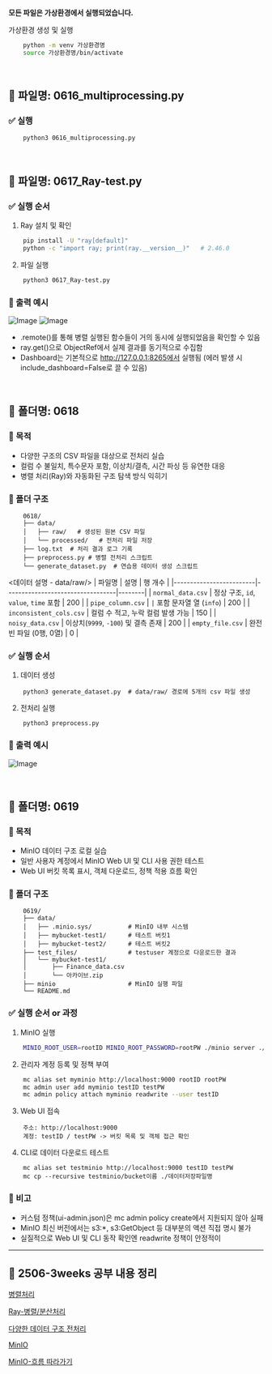 **모든 파일은 가상환경에서 실행되었습니다.**

가상환경 생성 및 실행
```bash
    python -m venv 가상환경명
    source 가상환경명/bin/activate  
```
<br>

## 📄 파일명: 0616_multiprocessing.py

### ✅ 실행
```bash
    python3 0616_multiprocessing.py
```
<br>

## 📄 파일명: 0617_Ray-test.py

### ✅ 실행 순서
1. Ray 설치 및 확인
```bash
    pip install -U "ray[default]"
    python -c "import ray; print(ray.__version__)"   # 2.46.0
```

2. 파일 실행
```bash
    python3 0617_Ray-test.py    
```

### 🔗 출력 예시

![Image](https://github.com/user-attachments/assets/8a471566-f550-46fa-ad71-9637d55cbde3)
![Image](https://github.com/user-attachments/assets/b94f7021-a0cb-4405-bcbc-4aa8d11978ee)

- .remote()를 통해 병렬 실행된 함수들이 거의 동시에 실행되었음을 확인할 수 있음
- ray.get()으로 ObjectRef에서 실제 결과를 동기적으로 수집함
- Dashboard는 기본적으로 http://127.0.0.1:8265에서 실행됨 (에러 발생 시 include_dashboard=False로 끌 수 있음)

<br>

## 📄 폴더명: 0618

### 📌 목적
- 다양한 구조의 CSV 파일을 대상으로 전처리 실습
- 컬럼 수 불일치, 특수문자 포함, 이상치/결측, 시간 파싱 등 유연한 대응
- 병렬 처리(Ray)와 자동화된 구조 탐색 방식 익히기

### 📂 폴더 구조
```
    0618/   
    ├── data/
    │   ├── raw/   # 생성된 원본 CSV 파일
    │   └── processed/   # 전처리 파일 저장 
    ├── log.txt  # 처리 결과 로그 기록
    ├── preprocess.py # 병렬 전처리 스크립트
    └── generate_dataset.py  # 연습용 데이터 생성 스크립트

```

<데이터 설명 - data/raw/>
| 파일명                  | 설명                             | 행 개수 |
|-------------------------|----------------------------------|--------|
| `normal_data.csv`       | 정상 구조, `id`, `value`, `time` 포함 | 200 |
| `pipe_column.csv`       | `|` 포함 문자열 열 (`info`)       | 200 |
| `inconsistent_cols.csv` | 컬럼 수 적고, 누락 컬럼 발생 가능 | 150 |
| `noisy_data.csv`        | 이상치(`9999`, `-100`) 및 결측 존재 | 200 |
| `empty_file.csv`        | 완전 빈 파일 (0행, 0열)          | 0   |


### ✅ 실행 순서
1. 데이터 생성
```
    python3 generate_dataset.py  # data/raw/ 경로에 5개의 csv 파일 생성
```

2. 전처리 실행
```
    python3 preprocess.py
```

### 🔗 출력 예시
![Image](https://github.com/user-attachments/assets/cc2b45ea-9727-4f77-af22-f32bdaf8c910)

<br>

## 📄 폴더명: 0619

### 📌 목적
- MinIO 데이터 구조 로컬 실습
- 일반 사용자 계정에서 MinIO Web UI 및 CLI 사용 권한 테스트
- Web UI 버킷 목록 표시, 객체 다운로드, 정책 적용 흐름 확인


### 📂 폴더 구조
```
    0619/
    ├── data/
    │   ├── .minio.sys/          # MinIO 내부 시스템 
    │   ├── mybucket-test1/      # 테스트 버킷1 
    │   ├── mybucket-test2/      # 테스트 버킷2 
    ├── test_files/              # testuser 계정으로 다운로드한 결과
    │   └── mybucket-test1/
    │       ├── Finance_data.csv
    │       └── 아카이브.zip
    ├── minio                    # MinIO 실행 파일
    └── README.md
```

### ✅ 실행 순서 or 과정
1. MinIO 실행
```bash
    MINIO_ROOT_USER=rootID MINIO_ROOT_PASSWORD=rootPW ./minio server ./data
```

2. 관리자 계정 등록 및 정책 부여
```bash
    mc alias set myminio http://localhost:9000 rootID rootPW
    mc admin user add myminio testID testPW
    mc admin policy attach myminio readwrite --user testID
```

3. Web UI 접속
```
    주소: http://localhost:9000
    계정: testID / testPW -> 버킷 목록 및 객체 접근 확인
```

4. CLI로 데이터 다운로드 테스트
```
    mc alias set testminio http://localhost:9000 testID testPW
    mc cp --recursive testminio/bucket이름 ./데이터저장파일명
```

### 🧾 비고
- 커스텀 정책(ui-admin.json)은 mc admin policy create에서 지원되지 않아 실패
- MinIO 최신 버전에서는 s3:*, s3:GetObject 등 대부분의 액션 직접 명시 불가
- 실질적으로 Web UI 및 CLI 동작 확인엔 readwrite 정책이 안정적이

---

## 📝 2506-3weeks 공부 내용 정리
  [병렬처리](https://jihye0e.tistory.com/21)
  
  [Ray-병렬/분산처리](https://jihye0e.tistory.com/22)

  [다양한 데이터 구조 전처리](https://jihye0e.tistory.com/23)

  [MinIO](https://jihye0e.tistory.com/24)
  
  [MinIO-흐름 따라가기](https://jihye0e.tistory.com/25)